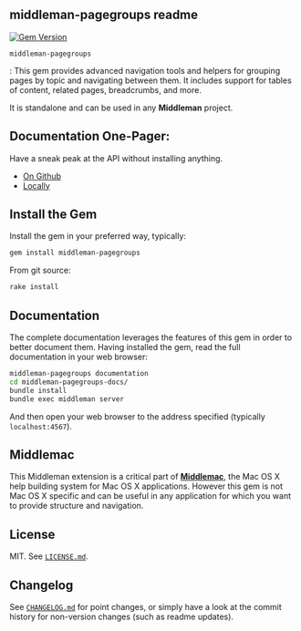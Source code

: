 middleman-pagegroups readme
---------------------------
[![Gem Version](https://badge.fury.io/rb/middleman-pagegroups.svg)](https://badge.fury.io/rb/middleman-pagegroups)


`middleman-pagegroups`

 : This gem provides advanced navigation tools and helpers for grouping pages
   by topic and navigating between them. It includes support for tables of
   content, related pages, breadcrumbs, and more.

   It is standalone and can be used in any **Middleman** project.


Documentation One-Pager:
------------------------

Have a sneak peak at the API without installing anything.

- [On Github](http://htmlpreview.github.io/?https://github.com/middlemac/middleman-pagegroups/blob/master/README_doc.html)
- [Locally](README_doc.html)


Install the Gem
---------------

Install the gem in your preferred way, typically:

~~~ bash
gem install middleman-pagegroups
~~~

From git source:

~~~ bash
rake install
~~~


Documentation
-------------

The complete documentation leverages the features of this gem in order to better
document them. Having installed the gem, read the full documentation in your
web browser:

~~~ bash
middleman-pagegroups documentation
cd middleman-pagegroups-docs/
bundle install
bundle exec middleman server
~~~
   
And then open your web browser to the address specified (typically
`localhost:4567`).


Middlemac
---------

This Middleman extension is a critical part of
[**Middlemac**](https://github.com/middlemac), the Mac OS X help building system
for Mac OS X applications. However this gem is not Mac OS X specific and can be
useful in any application for which you want to provide structure and
navigation.


License
-------

MIT. See [`LICENSE.md`](LICENSE.md).


Changelog
---------

See [`CHANGELOG.md`](CHANGELOG.md) for point changes, or simply have a look at
the commit history for non-version changes (such as readme updates).
